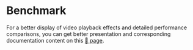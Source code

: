 # Benchmark

For a better display of video playback effects and detailed performance comparisons, you can get better presentation and corresponding documentation content on this [🔗 page](https://github.com/ModelTC/LightX2V/blob/main/docs/EN/source/getting_started/benchmark_source.md).
